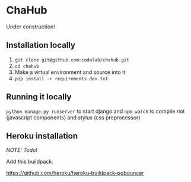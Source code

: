 # ChaHub

Under construction!


## Installation locally

1. `git clone git@github.com:codalab/chahub.git`
1. `cd chahub`
1. Make a virtual environment and source into it
1. `pip install -r requirements.dev.txt`


## Running it locally


`python manage.py runserver` to start django and `npm-watch` to compile riot (javascript components) and stylus (css preprocessor)


## Heroku installation

_NOTE: Todo!_

Add this buildpack:

https://github.com/heroku/heroku-buildpack-pgbouncer